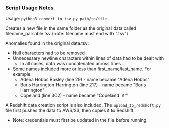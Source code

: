 ### Script Usage Notes

Usage: `python3 convert_to_tsv.py path/to/file`

Creates a new file in the same folder as the original data called filename_parsable.tsv
(note: filename must end with ".tsv")

Anomalies found in the original data.tsv:
* Null characters had to be removed
* Unnecessary newline characters within lines of data had to be dealt with
  * In all cases, data was concatenated across lines
* Some names included more or less than first_name/last_name. For example:
  * Adena Hobbs Bosley (line 29) - name became "Adena Hobbs"
  * Boris Harrington Harrington (line 217) - name became "Boris Harrington"
  * Copeland (line 302) - name became "Copeland '\t'"
  
A Redshift data creation script is also included.
The `upload_to_redshoft.py` file first pushes the data to AWS/S3, then copies it to Redshift.
* Note: credentials must first be updated in the file before running.